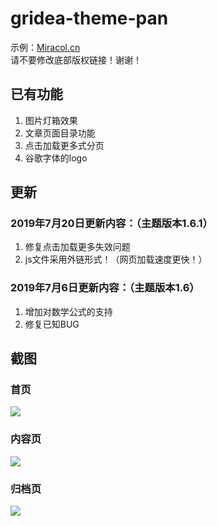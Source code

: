 # gridea-theme-pan
示例：[Miracol.cn](https://miracol.cn/)
</br>
请不要修改底部版权链接！谢谢！

## 已有功能
1. 图片灯箱效果
2. 文章页面目录功能
3. 点击加载更多式分页
4. 谷歌字体的logo
## 更新

### 2019年7月20日更新内容：（主题版本1.6.1）
1. 修复点击加载更多失效问题
2. js文件采用外链形式！（网页加载速度更快！）

### 2019年7月6日更新内容：（主题版本1.6）
1. 增加对数学公式的支持
2. 修复已知BUG

## 截图

### 首页
![](https://i.loli.net/2019/07/12/5d287c18dca8a23556.jpg)

### 内容页
![](https://i.loli.net/2019/07/12/5d287c6ee9b2468919.jpg)

### 归档页
![](https://i.loli.net/2019/07/12/5d287c493e00b24265.jpg)

